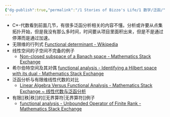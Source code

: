 ```yaml
---
{"dg-publish":true,"permalink":"/1 Stories of Bizzo's Life/1 数学/泛函/","tags":["分析","量子力学数学基础"]}
---
```


- C*-代数看到前面几节，有很多泛函分析相关的内容不懂。分析或许要从点集拓扑开始，但是我没有那么多时间，时间要从项目里面积出来，但是不是通过停滞而是通过加速。
- 无限维的行列式 [Functional determinant - Wikipedia](https://en.wikipedia.org/wiki/Functional_determinant)
- 线性空间的子空间不完备的例子
	- [Non-closed subspace of a Banach space - Mathematics Stack Exchange](https://math.stackexchange.com/questions/177923/non-closed-subspace-of-a-banach-space)
- 希尔伯特空间及其对偶 [functional analysis - Identifying a Hilbert space with its dual - Mathematics Stack Exchange](https://math.stackexchange.com/questions/972945/identifying-a-hilbert-space-with-its-dual)
- 泛函分析与有限维线性代数的对比
	- [Linear Algebra Versus Functional Analysis - Mathematics Stack Exchange ~ 线性代数与泛函分析](https://math.stackexchange.com/questions/1896554/linear-algebra-versus-functional-analysis)
- 有限[[秩\|秩]]的[[无界算符\|无界算符]]例子
	- [functional analysis - Unbounded Operator of Finite Rank - Mathematics Stack Exchange](https://math.stackexchange.com/questions/1492097/unbounded-operator-of-finite-rank)